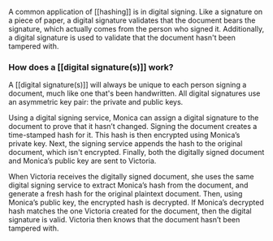 A common application of [[hashing]] is in digital signing. Like a signature on a piece of paper, a digital signature validates that the document bears the signature, which actually comes from the person who signed it. Additionally, a digital signature is used to validate that the document hasn't been tampered with.
### How does a [[digital signature(s)]] work?
A [[digital signature(s)]] will always be unique to each person signing a document, much like one that's been handwritten. All digital signatures use an asymmetric key pair: the private and public keys.

Using a digital signing service, Monica can assign a digital signature to the document to prove that it hasn’t changed. Signing the document creates a time-stamped hash for it. This hash is then encrypted using Monica’s private key. Next, the signing service appends the hash to the original document, which isn't encrypted. Finally, both the digitally signed document and Monica’s public key are sent to Victoria.

When Victoria receives the digitally signed document, she uses the same digital signing service to extract Monica’s hash from the document, and generate a fresh hash for the original plaintext document. Then, using Monica’s public key, the encrypted hash is decrypted. If Monica’s decrypted hash matches the one Victoria created for the document, then the digital signature is valid. Victoria then knows that the document hasn’t been tampered with.
